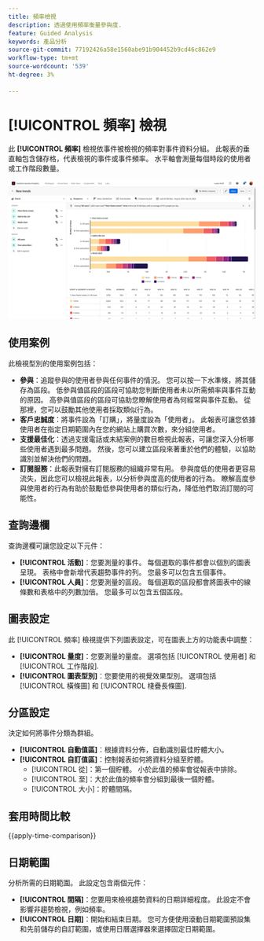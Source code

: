 ```yaml
---
title: 頻率檢視
description: 透過使用頻率衡量參與度.
feature: Guided Analysis
keywords: 產品分析
source-git-commit: 77192426a58e1560abe91b904452b9cd46c862e9
workflow-type: tm+mt
source-wordcount: '539'
ht-degree: 3%

---
```


# [!UICONTROL 頻率] 檢視

此 **[!UICONTROL 頻率]** 檢視依事件被檢視的頻率對事件資料分組。 此報表的垂直軸包含儲存格，代表檢視的事件或事件頻率。 水平軸會測量每個時段的使用者或工作階段數量。

![頻率熒幕擷圖](../assets/frequency-stacked.png)

## 使用案例

此檢視型別的使用案例包括：

* **參與**：追蹤參與的使用者參與任何事件的情況。 您可以按一下水準條，將其儲存為區段。 低參與值區段的區段可協助您判斷使用者未以所需頻率與事件互動的原因。 高參與值區段的區段可協助您瞭解使用者為何經常與事件互動。 從那裡，您可以鼓勵其他使用者採取類似行為。
* **客戶忠誠度**：將事件設為「訂購」，將量度設為「使用者」。 此報表可讓您依據使用者在指定日期範圍內在您的網站上購買次數，來分組使用者。
* **支援最佳化**：透過支援電話或未結案例的數目檢視此報表，可讓您深入分析哪些使用者遇到最多問題。 然後，您可以建立區段來著重於他們的體驗，以協助識別並解決他們的問題。
* **訂閱服務**：此報表對擁有訂閱服務的組織非常有用。 參與度低的使用者更容易流失，因此您可以檢視此報表，以分析參與度高的使用者的行為。 瞭解高度參與使用者的行為有助於鼓勵低參與使用者的類似行為，降低他們取消訂閱的可能性。

## 查詢邊欄

查詢邊欄可讓您設定以下元件：

* **[!UICONTROL 活動]**：您要測量的事件。 每個選取的事件都會以個別的圖表呈現。 表格中會新增代表趨勢事件的列。 您最多可以包含五個事件。
* **[!UICONTROL 人員]**：您要測量的區段。 每個選取的區段都會將圖表中的線條數和表格中的列數加倍。 您最多可以包含五個區段。

## 圖表設定

此 [!UICONTROL 頻率] 檢視提供下列圖表設定，可在圖表上方的功能表中調整：

* **[!UICONTROL 量度]**：您要測量的量度。 選項包括 [!UICONTROL 使用者] 和 [!UICONTROL 工作階段].
* **[!UICONTROL 圖表型別]**：您要使用的視覺效果型別。 選項包括 [!UICONTROL 橫條圖] 和 [!UICONTROL 棧疊長條圖].

## 分區設定

決定如何將事件分類為群組。

* **[!UICONTROL 自動值區]**：根據資料分佈，自動識別最佳貯體大小。
* **[!UICONTROL 自訂值區]**：控制報表如何將資料分組至貯體。
   * [!UICONTROL 從]：第一個貯體。 小於此值的頻率會從報表中排除。
   * [!UICONTROL 至]：大於此值的頻率會分組到最後一個貯體。
   * [!UICONTROL 大小]：貯體間隔。

## 套用時間比較

{{apply-time-comparison}}

## 日期範圍

分析所需的日期範圍。 此設定包含兩個元件：

* **[!UICONTROL 間隔]**：您要用來檢視趨勢資料的日期詳細程度。 此設定不會影響非趨勢檢視，例如頻率。
* **[!UICONTROL 日期]**：開始和結束日期。 您可方便使用滾動日期範圍預設集和先前儲存的自訂範圍，或使用日曆選擇器來選擇固定日期範圍。
